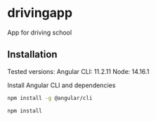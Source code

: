 # drivingapp
App for driving school

## Installation

Tested versions: 
Angular CLI: 11.2.11
Node: 14.16.1

Install Angular CLI and dependencies

```bash
npm install -g @angular/cli

npm install

```

